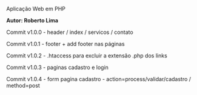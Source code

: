 Aplicação Web em PHP

**Autor: Roberto Lima**

Commit v1.0.0 - header / index / servicos / contato

Commit v1.0.1 - footer + add footer nas páginas

Commit v1.0.2 - .htaccess para excluir a extensão .php dos links

Commit v1.0.3 - paginas cadastro e  login

Commit v1.0.4 - form pagina cadastro - action=process/validar/cadastro / method=post
